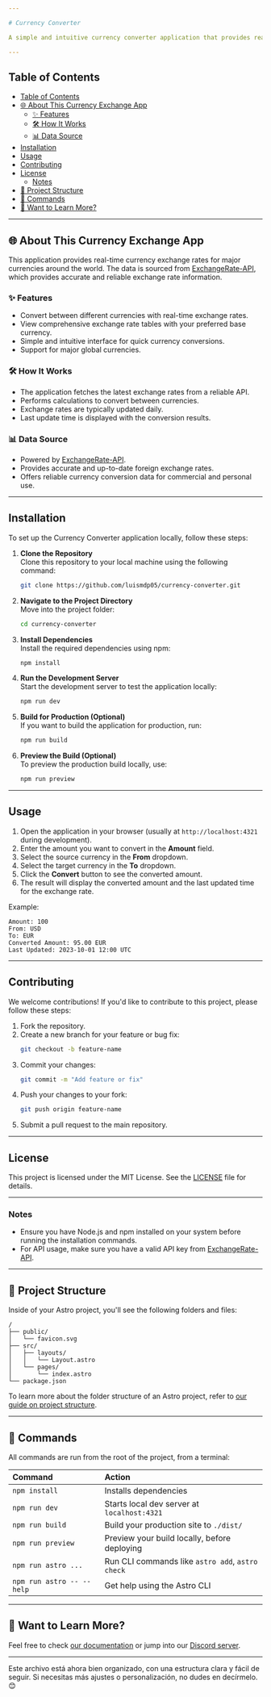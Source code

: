 ```yaml
---

# Currency Converter

A simple and intuitive currency converter application that provides real-time exchange rates for major currencies around the world. The data is sourced from [ExchangeRate-API](https://www.exchangerate-api.com), ensuring up-to-date and reliable information.

---
```


## Table of Contents

- [Table of Contents](#table-of-contents)
- [🌐 About This Currency Exchange App](#-about-this-currency-exchange-app)
  - [✨ Features](#-features)
  - [🛠️ How It Works](#️-how-it-works)
  - [📊 Data Source](#-data-source)
- [Installation](#installation)
- [Usage](#usage)
- [Contributing](#contributing)
- [License](#license)
  - [Notes](#notes)
- [🚀 Project Structure](#-project-structure)
- [🧞 Commands](#-commands)
- [👀 Want to Learn More?](#-want-to-learn-more)

---

## 🌐 About This Currency Exchange App

This application provides real-time currency exchange rates for major currencies around the world. The data is sourced from [ExchangeRate-API](https://www.exchangerate-api.com), which provides accurate and reliable exchange rate information.

### ✨ Features
- Convert between different currencies with real-time exchange rates.
- View comprehensive exchange rate tables with your preferred base currency.
- Simple and intuitive interface for quick currency conversions.
- Support for major global currencies.

### 🛠️ How It Works
- The application fetches the latest exchange rates from a reliable API.
- Performs calculations to convert between currencies.
- Exchange rates are typically updated daily.
- Last update time is displayed with the conversion results.

### 📊 Data Source
- Powered by [ExchangeRate-API](https://www.exchangerate-api.com/).
- Provides accurate and up-to-date foreign exchange rates.
- Offers reliable currency conversion data for commercial and personal use.

---

## Installation

To set up the Currency Converter application locally, follow these steps:

1. **Clone the Repository**  
   Clone this repository to your local machine using the following command:
   ```bash
   git clone https://github.com/luismdp05/currency-converter.git
   ```

2. **Navigate to the Project Directory**  
   Move into the project folder:
   ```bash
   cd currency-converter
   ```

3. **Install Dependencies**  
   Install the required dependencies using npm:
   ```bash
   npm install
   ```

4. **Run the Development Server**  
   Start the development server to test the application locally:
   ```bash
   npm run dev
   ```

5. **Build for Production (Optional)**  
   If you want to build the application for production, run:
   ```bash
   npm run build
   ```

6. **Preview the Build (Optional)**  
   To preview the production build locally, use:
   ```bash
   npm run preview
   ```

---

## Usage

1. Open the application in your browser (usually at `http://localhost:4321` during development).
2. Enter the amount you want to convert in the **Amount** field.
3. Select the source currency in the **From** dropdown.
4. Select the target currency in the **To** dropdown.
5. Click the **Convert** button to see the converted amount.
6. The result will display the converted amount and the last updated time for the exchange rate.

Example:
```
Amount: 100
From: USD
To: EUR
Converted Amount: 95.00 EUR
Last Updated: 2023-10-01 12:00 UTC
```

---

## Contributing

We welcome contributions! If you'd like to contribute to this project, please follow these steps:

1. Fork the repository.
2. Create a new branch for your feature or bug fix:
   ```bash
   git checkout -b feature-name
   ```
3. Commit your changes:
   ```bash
   git commit -m "Add feature or fix"
   ```
4. Push your changes to your fork:
   ```bash
   git push origin feature-name
   ```
5. Submit a pull request to the main repository.

---

## License

This project is licensed under the MIT License. See the [LICENSE](LICENSE) file for details.

---

### Notes

- Ensure you have Node.js and npm installed on your system before running the installation commands.
- For API usage, make sure you have a valid API key from [ExchangeRate-API](https://www.exchangerate-api.com).

---

## 🚀 Project Structure

Inside of your Astro project, you'll see the following folders and files:

```text
/
├── public/
│   └── favicon.svg
├── src/
│   ├── layouts/
│   │   └── Layout.astro
│   └── pages/
│       └── index.astro
└── package.json
```

To learn more about the folder structure of an Astro project, refer to [our guide on project structure](https://docs.astro.build/en/basics/project-structure/).

---

## 🧞 Commands

All commands are run from the root of the project, from a terminal:

| Command                   | Action                                           |
| :------------------------ | :----------------------------------------------- |
| `npm install`             | Installs dependencies                            |
| `npm run dev`             | Starts local dev server at `localhost:4321`      |
| `npm run build`           | Build your production site to `./dist/`          |
| `npm run preview`         | Preview your build locally, before deploying     |
| `npm run astro ...`       | Run CLI commands like `astro add`, `astro check` |
| `npm run astro -- --help` | Get help using the Astro CLI                     |

---

## 👀 Want to Learn More?

Feel free to check [our documentation](https://docs.astro.build) or jump into our [Discord server](https://astro.build/chat).

---

Este archivo está ahora bien organizado, con una estructura clara y fácil de seguir. Si necesitas más ajustes o personalización, no dudes en decírmelo. 😊